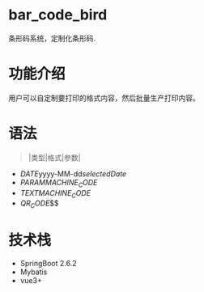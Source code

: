 # bar_code_bird

条形码系统，定制化条形码.

# 功能介绍

用户可以自定制要打印的格式内容，然后批量生产打印内容。

# 语法

> |类型|格式|参数|

- $DATE$yyyy-MM-dd$selectedDate$
- $PARAM$$MACHINE_CODE$
- $TEXT$$MACHINE_CODE$
- $QR_CODE$$$

# 技术栈

- SpringBoot 2.6.2
- Mybatis
- vue3+
